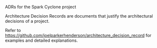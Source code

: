 ADRs for the Spark Cyclone project

Architecture Decision Records are documents that justify the architectural decisions of a project.

Refer to https://github.com/joelparkerhenderson/architecture_decision_record for examples and detailed explanations.
